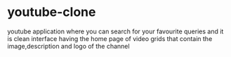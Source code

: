 # youtube-clone

youtube application where you can search for your favourite queries and it is clean interface having the home page of video grids that contain the image,description and logo of the channel
